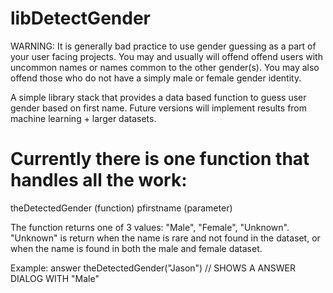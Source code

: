 libDetectGender
===============

WARNING: It is generally bad practice to use gender guessing as a part of your user facing projects. You may and usually will offend 
offend users with uncommon names or names common to the other gender(s). You may also offend those who do not have a simply male or female gender identity.



A simple library stack that provides a data based function to guess user gender based on first name. Future versions will implement results from machine learning + larger datasets.

Currently there is one function that handles all the work:
================================
theDetectedGender (function)
pfirstname (parameter)

The function returns one of 3 values: "Male", "Female", "Unknown".
"Unknown" is return when the name is rare and not found  in the  dataset, or when the name is found in both the male and female dataset.

Example:
answer theDetectedGender("Jason") // SHOWS A ANSWER DIALOG WITH "Male"
